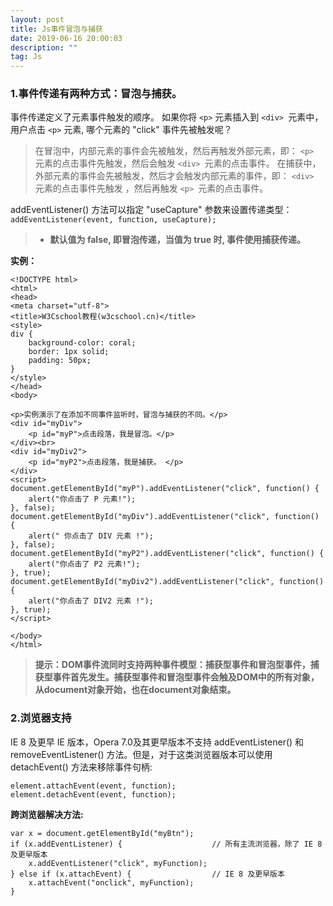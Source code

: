 ```yaml
---
layout: post
title: Js事件冒泡与捕获
date: 2019-06-16 20:00:03
description: ""
tag: Js
---
```


### 1.事件传递有两种方式：冒泡与捕获。   

事件传递定义了元素事件触发的顺序。 如果你将 `<p>` 元素插入到 `<div> `元素中，用户点击 `<p>` 元素, 哪个元素的 "click" 事件先被触发呢？   

> 在冒泡中，内部元素的事件会先被触发，然后再触发外部元素，即： `<p> `元素的点击事件先触发，然后会触发 `<div> `元素的点击事件。
> 在捕获中，外部元素的事件会先被触发，然后才会触发内部元素的事件，即： `<div> `元素的点击事件先触发 ，然后再触发 `<p> `元素的点击事件。


addEventListener() 方法可以指定 "useCapture" 参数来设置传递类型：
`addEventListener(event, function, useCapture);`   

> + **默认值为 false, 即冒泡传递，当值为 true 时, 事件使用捕获传递。**
   
**实例：**
```   
<!DOCTYPE html>
<html>
<head>
<meta charset="utf-8">
<title>W3Cschool教程(w3cschool.cn)</title>
<style>
div {
    background-color: coral;
    border: 1px solid;
    padding: 50px;
}
</style>
</head>
<body>

<p>实例演示了在添加不同事件监听时，冒泡与捕获的不同。</p>
<div id="myDiv">
	<p id="myP">点击段落，我是冒泡。</p>
</div><br>
<div id="myDiv2">
	<p id="myP2">点击段落，我是捕获。 </p>
</div>
<script>
document.getElementById("myP").addEventListener("click", function() {
    alert("你点击了 P 元素!");
}, false);
document.getElementById("myDiv").addEventListener("click", function() {
    alert(" 你点击了 DIV 元素 !");
}, false);
document.getElementById("myP2").addEventListener("click", function() {
    alert("你点击了 P2 元素!");
}, true);
document.getElementById("myDiv2").addEventListener("click", function() {
    alert("你点击了 DIV2 元素 !");
}, true);
</script>

</body>
</html>
```   
> **提示：DOM事件流同时支持两种事件模型：捕获型事件和冒泡型事件，捕获型事件首先发生。捕获型事件和冒泡型事件会触及DOM中的所有对象，从document对象开始，也在document对象结束。**
   
### 2.浏览器支持   
 IE 8 及更早 IE 版本，Opera 7.0及其更早版本不支持 addEventListener() 和 removeEventListener() 方法。但是，对于这类浏览器版本可以使用 detachEvent() 方法来移除事件句柄:   
 
 ```
element.attachEvent(event, function);
element.detachEvent(event, function);
```
**跨浏览器解决方法:**   

```
var x = document.getElementById("myBtn"); 
if (x.addEventListener) {                    // 所有主流浏览器，除了 IE 8 及更早版本
    x.addEventListener("click", myFunction); 
} else if (x.attachEvent) {                  // IE 8 及更早版本 
    x.attachEvent("onclick", myFunction); 
}
```